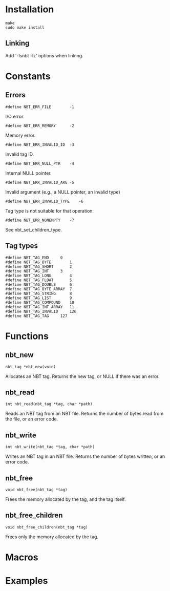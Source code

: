 Installation
============
	make
	sudo make install

Linking
-------
Add '-lsnbt -lz' options when linking.

Constants
=========

Errors
------
	#define NBT_ERR_FILE		-1
I/O error.

	#define NBT_ERR_MEMORY		-2
Memory error.

	#define NBT_ERR_INVALID_ID	-3
Invalid tag ID.

	#define NBT_ERR_NULL_PTR	-4
Internal NULL pointer.

	#define NBT_ERR_INVALID_ARG	-5
Invalid argument (e.g., a NULL pointer, an invalid type)

	#define NBT_ERR_INVALID_TYPE	-6
Tag type is not suitable for that operation.

	#define NBT_ERR_NONEMPTY	-7
See nbt_set_children_type.

Tag types
---------
	#define NBT_TAG_END		0
	#define NBT_TAG_BYTE		1
	#define NBT_TAG_SHORT		2
	#define NBT_TAG_INT		3
	#define NBT_TAG_LONG		4
	#define NBT_TAG_FLOAT		5
	#define NBT_TAG_DOUBLE		6
	#define NBT_TAG_BYTE_ARRAY	7
	#define NBT_TAG_STRING		8
	#define NBT_TAG_LIST		9
	#define NBT_TAG_COMPOUND	10
	#define NBT_TAG_INT_ARRAY	11
	#define NBT_TAG_INVALID		126
	#define NBT_TAG_TAG		127

Functions
=========

nbt_new
-------
	nbt_tag *nbt_new(void)
Allocates an NBT tag. Returns the new tag, or NULL if there was an error.

nbt_read
--------
	int nbt_read(nbt_tag *tag, char *path)
Reads an NBT tag from an NBT file. Returns the number of bytes read from the file, or an error code.

nbt_write
---------
	int nbt_write(nbt_tag *tag, char *path)
Writes an NBT tag in an NBT file. Returns the number of bytes written, or an error code.

nbt_free
--------
	void nbt_free(nbt_tag *tag)
Frees the memory allocated by the tag, and the tag itself.

nbt_free_children
-----------------
	void nbt_free_children(nbt_tag *tag)
Frees only the memory allocated by the tag.

Macros
======

Examples
========
